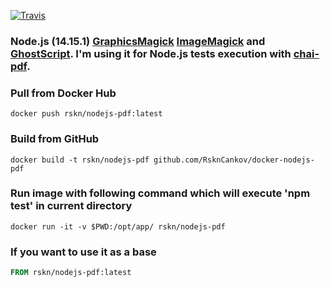 [![Travis](https://app.travis-ci.com/github/RsknCankov/docker-nodejs-pdf.svg?branch=master)](https://app.travis-ci.com/github/RsknCankov/docker-nodejs-pdf)

### Node.js (14.15.1) [GraphicsMagick](http://www.graphicsmagick.org/) [ImageMagick](https://imagemagick.org) and [GhostScript](https://www.ghostscript.com/). I'm using it for Node.js tests execution with [chai-pdf](https://www.npmjs.com/package/chai-pdf). 

### Pull from Docker Hub
```
docker push rskn/nodejs-pdf:latest
```

### Build from GitHub
```
docker build -t rskn/nodejs-pdf github.com/RsknCankov/docker-nodejs-pdf
```

### Run image with following command which will execute 'npm test' in current directory
```
docker run -it -v $PWD:/opt/app/ rskn/nodejs-pdf
```

### If you want to use it as a base
```Dockerfile
FROM rskn/nodejs-pdf:latest
```
